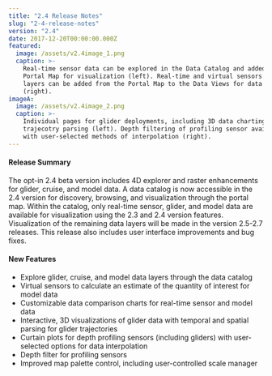 ```yaml
---
title: "2.4 Release Notes"
slug: "2-4-release-notes"
version: "2.4"
date: 2017-12-20T00:00:00.000Z
featured:
  image: /assets/v2.4image_1.png
  caption: >-
    Real-time sensor data can be explored in the Data Catalog and added to the
    Portal Map for visualization (left). Real-time and virtual sensors for model
    layers can be added from the Portal Map to the Data Views for data comparison
    (right).
imageA:
  image: /assets/v2.4image_2.png
  caption: >-
    Individual pages for glider deployments, including 3D data charting and 
    trajecotry parsing (left). Depth filtering of profiling sensor available
    with user-selected methods of interpolation (right).
---
```


#### Release Summary

The opt-in 2.4 beta version includes 4D explorer and raster enhancements for glider, cruise, and model data. A data catalog is now accessible in the 2.4 version for discovery, browsing, and visualization through the portal map. Within the catalog, only real-time sensor, glider, and model data are available for visualization using the 2.3 and 2.4 version features. Visualization of the remaining data layers will be made in the version 2.5-2.7 releases. This release also includes user interface improvements and bug fixes.


#### New Features

*  Explore glider, cruise, and model data layers through the data catalog
*  Virtual sensors to calculate an estimate of the quantity of interest for model data 
*  Customizable data comparison charts for real-time sensor and model data
*  Interactive, 3D visualizations of glider data with temporal and spatial parsing for glider trajectories
*  Curtain plots for depth profiling sensors (including gliders) with user-selected options for data interpolation
*  Depth filter for profiling sensors
*  Improved map palette control, including user-controlled scale manager
